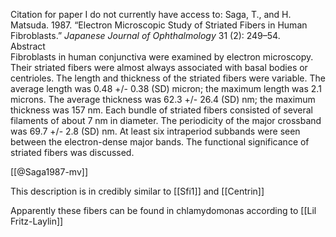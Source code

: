 Citation for paper I do not currently have access to:
	Saga, T., and H. Matsuda. 1987. “Electron Microscopic Study of Striated Fibers in Human Fibroblasts.” _Japanese Journal of Ophthalmology_ 31 (2): 249–54.  
	Abstract  
	Fibroblasts in human conjunctiva were examined by electron microscopy. Their striated fibers were almost always associated with basal bodies or centrioles. The length and thickness of the striated fibers were variable. The average length was 0.48 +/- 0.38 (SD) micron; the maximum length was 2.1 microns. The average thickness was 62.3 +/- 26.4 (SD) nm; the maximum thickness was 157 nm. Each bundle of striated fibers consisted of several filaments of about 7 nm in diameter. The periodicity of the major crossband was 69.7 +/- 2.8 (SD) nm. At least six intraperiod subbands were seen between the electron-dense major bands. The functional significance of striated fibers was discussed.
	
[[@Saga1987-mv]]

This description is in credibly similar to [[Sfi1]] and [[Centrin]]

Apparently these fibers can be found in chlamydomonas according to [[Lil Fritz-Laylin]]